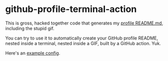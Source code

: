 # github-profile-terminal-action

This is gross, hacked together code that generates my [profile README.md](https://github.com/liamg), including the stupid gif.

You can try to use it to automatically create your GitHub profile README, nested inside a terminal, nested inside a GIF, built by a GitHub action. Yuk.

Here's an [example config](https://github.com/liamg/liamg/blob/master/.github/workflows/auto.yml).
